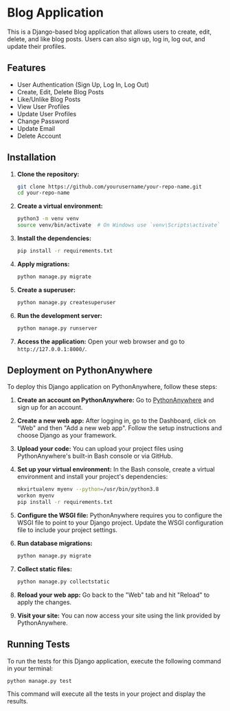 # Blog Application

This is a Django-based blog application that allows users to create, edit, delete, and like blog posts. Users can also sign up, log in, log out, and update their profiles.

## Features

- User Authentication (Sign Up, Log In, Log Out)
- Create, Edit, Delete Blog Posts
- Like/Unlike Blog Posts
- View User Profiles
- Update User Profiles
- Change Password
- Update Email
- Delete Account

## Installation

1. **Clone the repository:**
   ```bash
   git clone https://github.com/yourusername/your-repo-name.git
   cd your-repo-name
   ```

2. **Create a virtual environment:**
   ```bash
   python3 -m venv venv
   source venv/bin/activate  # On Windows use `venv\Scripts\activate`
   ```

3. **Install the dependencies:**
   ```bash
   pip install -r requirements.txt
   ```

4. **Apply migrations:**
   ```bash
   python manage.py migrate
   ```

5. **Create a superuser:**
   ```bash
   python manage.py createsuperuser
   ```

6. **Run the development server:**
   ```bash
   python manage.py runserver
   ```

7. **Access the application:**
   Open your web browser and go to `http://127.0.0.1:8000/`.

## Deployment on PythonAnywhere

To deploy this Django application on PythonAnywhere, follow these steps:

1. **Create an account on PythonAnywhere:**
   Go to [PythonAnywhere](https://www.pythonanywhere.com/) and sign up for an account.

2. **Create a new web app:**
   After logging in, go to the Dashboard, click on "Web" and then "Add a new web app". Follow the setup instructions and choose Django as your framework.

3. **Upload your code:**
   You can upload your project files using PythonAnywhere's built-in Bash console or via GitHub.

4. **Set up your virtual environment:**
   In the Bash console, create a virtual environment and install your project's dependencies:
   ```bash
   mkvirtualenv myenv --python=/usr/bin/python3.8
   workon myenv
   pip install -r requirements.txt
   ```

5. **Configure the WSGI file:**
   PythonAnywhere requires you to configure the WSGI file to point to your Django project. Update the WSGI configuration file to include your project settings.

6. **Run database migrations:**
   ```bash
   python manage.py migrate
   ```

7. **Collect static files:**
   ```bash
   python manage.py collectstatic
   ```

8. **Reload your web app:**
   Go back to the "Web" tab and hit "Reload" to apply the changes.

9. **Visit your site:**
   You can now access your site using the link provided by PythonAnywhere.

## Running Tests

To run the tests for this Django application, execute the following command in your terminal:

```bash
python manage.py test
```

This command will execute all the tests in your project and display the results.
